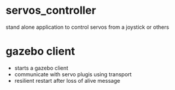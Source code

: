 # servos_controller
stand alone application to control servos from a joystick or others

# gazebo client
- starts a gazebo client
- communicate with servo plugis using transport
- resilient restart after loss of alive message
